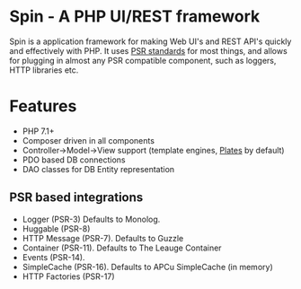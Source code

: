 # Spin - A PHP UI/REST framework

Spin is a application framework for making Web UI's and REST API's quickly and effectively with PHP. It uses [PSR standards](http://www.php-fig.org/psr/)
for most things, and allows for plugging in almost any PSR compatible component, such as loggers, HTTP libraries etc.

# Features
* PHP 7.1+
* Composer driven in all components
* Controller->Model->View support (template engines, [Plates](http://platesphp.com/) by default)
* PDO based DB connections
* DAO classes for DB Entity representation

## PSR based integrations
* Logger (PSR-3) Defaults to Monolog.
* Huggable (PSR-8)
* HTTP Message (PSR-7). Defaults to Guzzle
* Container (PSR-11). Defaults to The Leauge Container
* Events (PSR-14).
* SimpleCache (PSR-16). Defaults to APCu SimpleCache (in memory)
* HTTP Factories (PSR-17)

